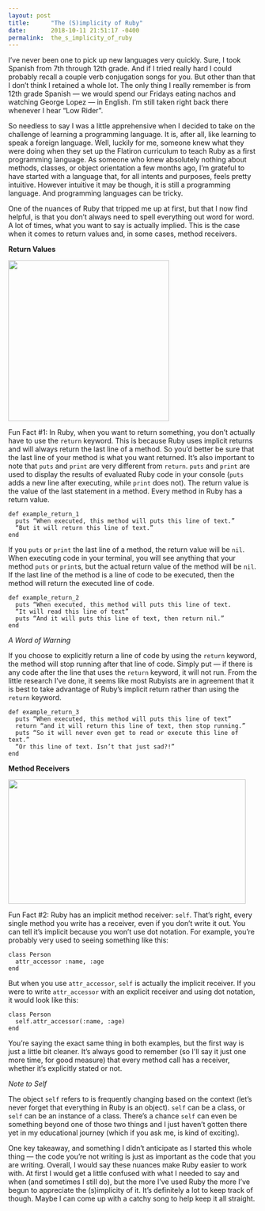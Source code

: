 ```yaml
---
layout: post
title:      "The (S)implicity of Ruby"
date:       2018-10-11 21:51:17 -0400
permalink:  the_s_implicity_of_ruby
---
```



I’ve never been one to pick up new languages very quickly. Sure, I took Spanish from 7th through 12th grade. And if I tried really hard I could probably recall a couple verb conjugation songs for you. But other than that I don’t think I retained a whole lot. The only thing I really remember is from 12th grade Spanish — we would spend our Fridays eating nachos and watching George Lopez — in English. I’m still taken right back there whenever I hear “Low Rider”. 

So needless to say I was a little apprehensive when I decided to take on the challenge of learning a programming language. It is, after all, like learning to speak a foreign language. Well, luckily for me, someone knew what they were doing when they set up the Flatiron curriculum to teach Ruby as a first programming language. As someone who knew absolutely nothing about methods, classes, or object orientation a few months ago, I’m grateful to have started with a language that, for all intents and purposes, feels pretty intuitive. However intuitive it may be though, it is still a programming language. And programming languages can be tricky.

One of the nuances of Ruby that tripped me up at first, but that I now find helpful, is that you don’t always need to spell everything out word for word. A lot of times, what you want to say is actually implied. This is the case when it comes to return values and, in some cases, method receivers.

**Return Values**

<img src="http://www.quickmeme.com/img/46/4600ac04191595c5d2685f19d0d073d1ca5b82b47b68a062b43c1af73b90b8fc.jpg" width="325px" height="325px">

Fun Fact #1: In Ruby, when you want to return something, you don’t actually have to use the `return` keyword. This is because Ruby uses implicit returns and will always return the last line of a method. So you’d better be sure that the last line of your method is what you want returned. It’s also important to note that `puts` and `print` are very different from `return`. `puts` and `print` are used to display the results of evaluated Ruby code in your console (`puts` adds a new line after executing, while `print` does not). The return value is the value of the last statement in a method. Every method in Ruby has a return value.

```
def example_return_1
  puts “When executed, this method will puts this line of text.”
  “But it will return this line of text.”
end
```

If you `puts` or `print` the last line of a method, the return value will be `nil`. When executing code in your terminal, you will see anything that your method `puts` or `print`s, but the actual return value of the method will be `nil`. If the last line of the method is a line of code to be executed, then the method will return the executed line of code.

```
def example_return_2
  puts “When executed, this method will puts this line of text.
  “It will read this line of text”
  puts “And it will puts this line of text, then return nil.”
end
```



*A Word of Warning*

If you choose to explicitly return a line of code by using the `return` keyword, the method will stop running after that line of code. Simply put — if there is any code after the line that uses the `return` keyword, it will not run. From the little research I’ve done, it seems like most Rubyists are in agreement that it is best to take advantage of Ruby’s implicit return rather than using the `return` keyword.

```
def example_return_3
  puts “When executed, this method will puts this line of text”
  return “and it will return this line of text, then stop running.”
  puts “So it will never even get to read or execute this line of text.”
  “Or this line of text. Isn’t that just sad?!”
end
```


**Method Receivers**

<img src="https://media.giphy.com/media/w2KHfIlI3V7bi/giphy.gif" width="480px" height="251px">

Fun Fact #2: Ruby has an implicit method receiver: `self`. That’s right, every single method you write has a receiver, even if you don’t write it out. You can tell it’s implicit because you won’t use dot notation. For example, you’re probably very used to seeing something like this:

```
class Person
  attr_accessor :name, :age
end
```

But when you use `attr_accessor`, `self` is actually the implicit receiver. If you were to write `attr_accessor` with an explicit receiver and using dot notation, it would look like this:

```
class Person
  self.attr_accessor(:name, :age)
end
```

You’re saying the exact same thing in both examples, but the first way is just a little bit cleaner. It’s always good to remember (so I'll say it just one more time, for good measure) that every method call has a receiver, whether it’s explicitly stated or not.


*Note to Self*

The object `self` refers to is frequently changing based on the context (let’s never forget that everything in Ruby is an object). `self` can be a class, or `self` can be an instance of a class. There’s a chance `self` can even be something beyond one of those two things and I just haven’t gotten there yet in my educational journey (which if you ask me, is kind of exciting).


One key takeaway, and something I didn’t anticipate as I started this whole thing — the code you’re not writing is just as important as the code that you are writing. Overall, I would say these nuances make Ruby easier to work with. At first I would get a little confused with what I needed to say and when (and sometimes I still do), but the more I’ve used Ruby the more I’ve begun to appreciate the (s)implicity of it. It’s definitely a lot to keep track of though. Maybe I can come up with a catchy song to help keep it all straight.
